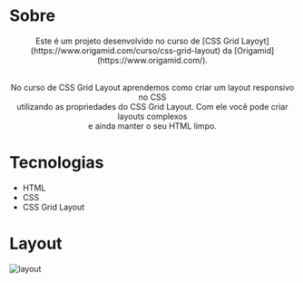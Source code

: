 # Sobre

<div align="center">Este é um projeto desenvolvido no curso de [CSS Grid Layoyt](https://www.origamid.com/curso/css-grid-layout) da [Origamid](https://www.origamid.com/).</div> <br>

<p align="center">
    No curso de CSS Grid Layout aprendemos como criar um layout responsivo no CSS</br>utilizando as propriedades do
    CSS Grid Layout. Com ele você pode criar layouts complexos</br>e ainda manter o seu HTML limpo.
</p>

# Tecnologias

- HTML
- CSS
- CSS Grid Layout

# Layout

![layout](https://user-images.githubusercontent.com/57417305/79582175-cb78c100-80a1-11ea-88bb-9599e1ed1f6a.png)
